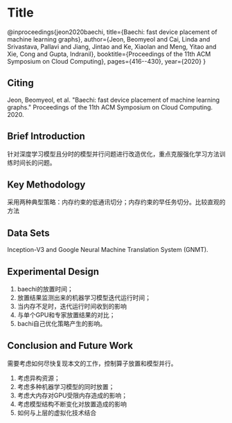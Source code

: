 # Title

@inproceedings{jeon2020baechi,
  title={Baechi: fast device placement of machine learning graphs},
  author={Jeon, Beomyeol and Cai, Linda and Srivastava, Pallavi and Jiang, Jintao and Ke, Xiaolan and Meng, Yitao and Xie, Cong and Gupta, Indranil},
  booktitle={Proceedings of the 11th ACM Symposium on Cloud Computing},
  pages={416--430},
  year={2020}
}

## Citing

Jeon, Beomyeol, et al. "Baechi: fast device placement of machine learning graphs." Proceedings of the 11th ACM Symposium on Cloud Computing. 2020.

## Brief Introduction

针对深度学习模型且分时的模型并行问题进行改造优化，重点克服强化学习方法训练时间长的问题。

## Key Methodology

采用两种典型策略：内存约束的低通讯切分；内存约束的早任务切分。比较直观的方法

## Data Sets

Inception-V3 and Google
Neural Machine Translation System (GNMT).

## Experimental Design

1. baechi的放置时间；
2. 放置结果监测出来的机器学习模型迭代运行时间；
3. 当内存不足时，迭代运行时间收到的影响
4. 与单个GPU和专家放置结果的对比；
5. bachi自己优化策略产生的影响。

## Conclusion and Future Work

需要考虑如何尽快复现本文的工作，控制算子放置和模型并行。

1. 考虑异构资源；
2. 考虑多种机器学习模型的同时放置；
3. 考虑大内存对GPU受限内存造成的影响；
4. 考虑模型结构不断变化对放置造成的影响
5. 如何与上层的虚拟化技术结合
